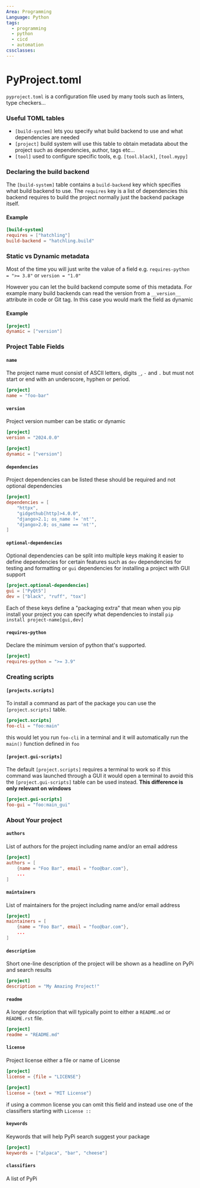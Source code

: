 ```yaml
---
Area: Programming
Language: Python
tags:
  - programming
  - python
  - cicd
  - automation
cssclasses:
---
```

# PyProject.toml
`pyproject.toml` is a configuration file used by many tools such as linters, type checkers...

### Useful TOML tables
- `[build-system]` lets you specify what build backend to use and what dependencies are needed
- `[project]` build system will use this table to obtain metadata about the project such as dependencies, author, tags etc...
- `[tool]` used to configure specific tools, e.g. `[tool.black]`, `[tool.mypy]` 

### Declaring the build backend
The `[build-system]` table contains a `build-backend` key which specifies what build backend to use. The `requires` key is a list of dependencies this backend requires to build the project normally just the backend package itself.

#### Example
```toml
[build-system]
requires = ["hatchling"]
build-backend = "hatchling.build"
```

### Static vs Dynamic metadata
Most of the time you will just write the value of a field e.g. `requires-python = ">= 3.8"` or `version = "1.0"` 

However you can let the build backend compute some of this metadata. For example many build backends can read the version from a `__version__` attribute in code or Git tag. In this case you would mark the field as dynamic
#### Example
```toml
[project]
dynamic = ["version"]
```

### Project Table Fields

#### `name`
The project name must consist of ASCII letters, digits `_`, `-` and `.` but must not start or end with an underscore, hyphen or period.

```toml
[project]
name = "foo-bar"
```

#### `version`
Project version number can be static or dynamic

```toml
[project]
version = "2024.0.0"
```

```toml
[project]
dynamic = ["version"]
```

#### `dependencies`
Project dependencies can be listed these should be required and not optional dependencies
```toml
[project]
dependencies = [
    "httpx",
    "gidgethub[http]>4.0.0",
    "django>2.1; os_name != 'nt'",
    "django>2.0; os_name == 'nt'",
]
```

#### `optional-dependencies`
Optional dependencies can be split into multiple keys making it easier to define dependencies for certain features such as `dev` dependencies for testing and formatting or `gui` dependencies for installing a project with GUI support

```toml
[project.optional-dependencies]
gui = ["PyQt5"]
dev = ["black", "ruff", "tox"]
```

Each of these keys define a "packaging extra" that mean when you pip install your project you can specify what dependencies to install `pip install project-name[gui,dev]`

#### `requires-python`
Declare the minimum version of python that's supported.

```toml
[project]
requires-python = ">= 3.9"
```

### Creating scripts

#### `[projects.scripts]`
To install a command as part of the package you can use the `[project.scripts]` table.

```toml
[project.scripts]
foo-cli = "foo:main"
```

this would let you run `foo-cli` in a terminal and it will automatically run the `main()` function defined in `foo`

#### `[project.gui-scripts]`
The default `[project.scripts]` requires a terminal to work so if this command was launched through a GUI it would open a terminal to avoid this the `[project.gui-scripts]` table can be used instead. **This difference is only relevant on windows**

```toml
[project.gui-scripts]
foo-gui = "foo:main_gui"
```

### About Your project

#### `authors`
List of authors for the project including name and/or an email address
```toml
[project]
authors = [
    {name = "Foo Bar", email = "foo@bar.com"},
    ...
]
```

#### `maintainers`
List of maintainers for the project including name and/or email address
```toml
[project]
maintainers = [
    {name = "Foo Bar", email = "foo@bar.com"},
    ...
]
```

#### `description`
Short one-line description of the project will be shown as a headline on PyPi and search results
```toml
[project]
description = "My Amazing Project!"
```

#### `readme`
A longer description that will typically point to either a `README.md` or `README.rst` file.

```toml
[project]
readme = "README.md"
```

#### `license`
Project license either a file or name of License
```toml
[project]
license = {file = "LICENSE"}
```

```toml
[project]
license = {text = "MIT License"}
```
if using a common license you can omit this field and instead use one of the classifiers starting with `License ::`

#### `keywords`
Keywords that will help PyPi search suggest your package
```toml
[project]
keywords = ["alpaca", "bar", "cheese"]
```

#### `classifiers`

A list of PyPi

